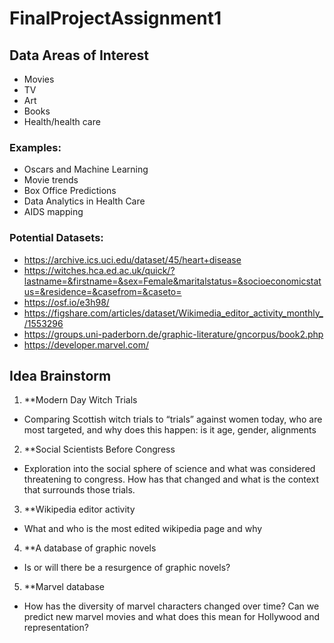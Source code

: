 # FinalProjectAssignment1

## Data Areas of Interest

* Movies
* TV
* Art
* Books
* Health/health care

### Examples:
* Oscars and Machine Learning
* Movie trends
* Box Office Predictions
* Data Analytics in Health Care
* AIDS mapping

### Potential Datasets: 
* https://archive.ics.uci.edu/dataset/45/heart+disease
* https://witches.hca.ed.ac.uk/quick/?lastname=&firstname=&sex=Female&maritalstatus=&socioeconomicstatus=&residence=&casefrom=&caseto=
* https://osf.io/e3h98/ 
* https://figshare.com/articles/dataset/Wikimedia_editor_activity_monthly_/1553296
* https://groups.uni-paderborn.de/graphic-literature/gncorpus/book2.php
* https://developer.marvel.com/ 

## Idea Brainstorm

1. **Modern Day Witch Trials
- Comparing Scottish witch trials to “trials” against women today, who are most targeted, and why does this happen: is it age, gender, alignments

2. **Social Scientists Before Congress
- Exploration into the social sphere of science and what was considered threatening to congress. How has that changed and what is the context that surrounds those trials.

3. **Wikipedia editor activity
- What and who is the most edited wikipedia page and why

4. **A database of graphic novels
- Is or will there be a resurgence of graphic novels?

5. **Marvel database
- How has the diversity of marvel characters changed over time? Can we predict new marvel movies and what does this mean for Hollywood and representation?
